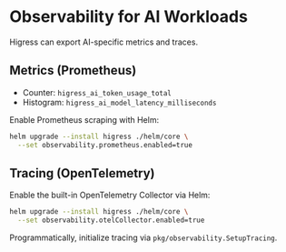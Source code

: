 # Observability for AI Workloads

Higress can export AI-specific metrics and traces.

## Metrics (Prometheus)
- Counter: `higress_ai_token_usage_total`
- Histogram: `higress_ai_model_latency_milliseconds`

Enable Prometheus scraping with Helm:

```bash
helm upgrade --install higress ./helm/core \
  --set observability.prometheus.enabled=true
```

## Tracing (OpenTelemetry)
Enable the built-in OpenTelemetry Collector via Helm:

```bash
helm upgrade --install higress ./helm/core \
  --set observability.otelCollector.enabled=true
```

Programmatically, initialize tracing via `pkg/observability.SetupTracing`.